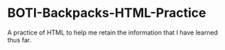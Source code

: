 # BOTI-Backpacks-HTML-Practice
A practice of HTML to help me retain the information that I have learned thus far.
